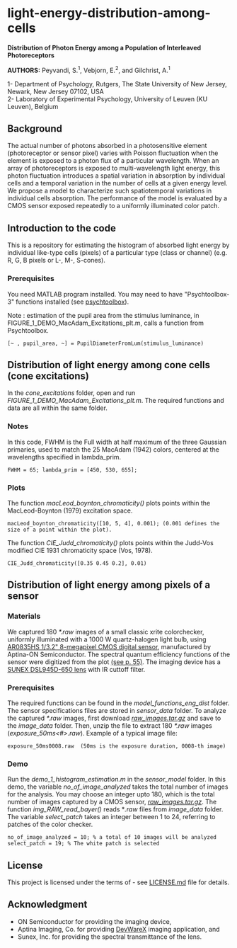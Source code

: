 # light-energy-distribution-among-cells
**Distribution of Photon Energy among a Population of Interleaved Photoreceptors**

**AUTHORS:** Peyvandi, S.<sup>1</sup>, Vebjorn, E.<sup>2</sup>, and Gilchrist, A.<sup>1</sup>

1- Department of Psychology, Rutgers, The State University of New Jersey, Newark, New Jersey 07102, USA <br>
2- Laboratory of Experimental Psychology, University of Leuven (KU Leuven), Belgium

## Background
The actual number of photons absorbed in a photosensitive element (photoreceptor or sensor pixel) varies with Poisson fluctuation when the element is exposed to a photon flux of a particular wavelength. When an array of photoreceptors is exposed to multi-wavelength light energy, this photon fluctuation introduces a spatial variation in absorption by individual cells and a temporal variation in the number of cells at a given energy level. We propose a model to characterize such spatiotemporal variations in individual cells absorption. The performance of the model is evaluated by a CMOS sensor exposed repeatedly to a uniformly illuminated color patch. 

## Introduction to the code
This is a repository for estimating the histogram of absorbed light energy by individual like-type cells (pixels) of a particular type (class or channel) (e.g. R, G, B pixels or L-, M-, S-cones).  


### Prerequisites
You need MATLAB program installed. You may need to have "Psychtoolbox-3" functions installed (see [psychtoolbox](http://psychtoolbox.org/)).

Note : estimation of the pupil area from the stimulus luminance, in FIGURE_1_DEMO_MacAdam_Excitations_plt.m, calls a function from Psychtoolbox. 

```
[~ , pupil_area, ~] = PupilDiameterFromLum(stimulus_luminance)
```

## Distribution of light energy among cone cells (cone excitations)

In the *cone_excitations* folder, open and run *FIGURE_1_DEMO_MacAdam_Excitations_plt.m*. The required functions and data are all within the same folder. 

### Notes
In this code, FWHM is the Full width at half maximum of the three Gaussian primaries, used to match the 25 MacAdam (1942) colors, centered at the wavelengths specified in lambda_prim. 

```
FWHM = 65; lambda_prim = [450, 530, 655];
```
### Plots
The function *macLeod_boynton_chromaticity()* plots points within the MacLeod-Boynton (1979) excitation space.

```
macLeod_boynton_chromaticity([10, 5, 4], 0.001); (0.001 defines the size of a point within the plot).
```
The function *CIE_Judd_chromaticity()* plots points within the Judd-Vos modified CIE 1931 chromaticity space (Vos, 1978).

```
CIE_Judd_chromaticity([0.35 0.45 0.2], 0.01)
```

## Distribution of light energy among pixels of a sensor

### Materials
We captured 180 _*.raw_ images of a small classic xrite colorchecker, uniformly illuminated with a 1000 W quartz-halogen light bulb, using [AR0835HS 1/3.2" 8-megapixel CMOS digital sensor](http://www.onsemi.com/pub_link/Collateral/AR0835HS-D.PDF), manufactured by Aptina-ON Semiconductor. The spectral quantum efficiency functions of the sensor were digitized from the plot [(see p. 55)](http://www.onsemi.com/pub_link/Collateral/AR0835HS-D.PDF). The imaging device has a [SUNEX DSL945D-650 lens](http://www.optics-online.com/OOL/DSL/DSL945.PDF) with IR cuttoff filter. 

### Prerequisites
The required functions can be found in the *model_functions_eng_dist* folder. The sensor specifications files are stored in *sensor_data* folder.
To analyze the captured _*.raw_ images, first download [*raw_images.tar.gz*](https://github.com/peyvandi/raw-image-files.git) and save to the *image_data* folder. Then, unzip the file to extract 180 _*.raw_ images (*exposure_50ms<#>.raw*). Example of a typical image file:

```
exposure_50ms0008.raw  (50ms is the exposure duration, 0008-th image)
```

### Demo
Run the *demo_1_histogram_estimation.m* in the *sensor_model* folder. In this demo, the variable *no_of_image_analyzed* takes the total number of images for the analysis. You may choose an integer upto 180, which is the total number of images captured by a CMOS sensor, [*raw_images.tar.gz*](https://github.com/peyvandi/raw-image-files.git). The function *img_RAW_read_bayer()* reads **.raw* files from *image_data* folder. The variable *select_patch* takes an integer between 1 to 24, referring to patches of the color checker.

```
no_of_image_analyzed = 10; % a total of 10 images will be analyzed
select_patch = 19; % The white patch is selected
```

## License

This project is licensed under the terms of - see [LICENSE.md](LICENSE.md) file for details.

## Acknowledgment

* ON Semiconductor for providing the imaging device,
* Aptina Imaging, Co. for providing [DevWareX](https://aptina.atlassian.net/wiki/display/DEVS/Software+Downloads) imaging application, and
* Sunex, Inc. for providing the spectral transmittance of the lens.









